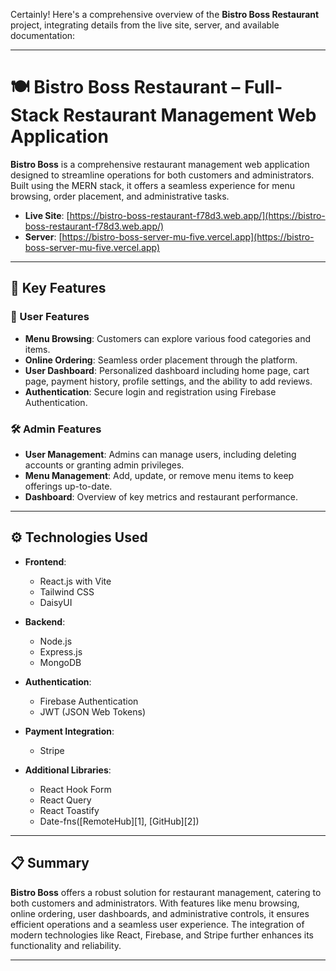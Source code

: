 Certainly! Here's a comprehensive overview of the **Bistro Boss Restaurant** project, integrating details from the live site, server, and available documentation:

---

# 🍽️ Bistro Boss Restaurant – Full-Stack Restaurant Management Web Application

**Bistro Boss** is a comprehensive restaurant management web application designed to streamline operations for both customers and administrators. Built using the MERN stack, it offers a seamless experience for menu browsing, order placement, and administrative tasks.

* **Live Site**: [https://bistro-boss-restaurant-f78d3.web.app/](https://bistro-boss-restaurant-f78d3.web.app/)
* **Server**: [https://bistro-boss-server-mu-five.vercel.app](https://bistro-boss-server-mu-five.vercel.app)

---

## 🔑 Key Features

### 👥 User Features

* **Menu Browsing**: Customers can explore various food categories and items.
* **Online Ordering**: Seamless order placement through the platform.
* **User Dashboard**: Personalized dashboard including home page, cart page, payment history, profile settings, and the ability to add reviews.
* **Authentication**: Secure login and registration using Firebase Authentication.

### 🛠️ Admin Features

* **User Management**: Admins can manage users, including deleting accounts or granting admin privileges.
* **Menu Management**: Add, update, or remove menu items to keep offerings up-to-date.
* **Dashboard**: Overview of key metrics and restaurant performance.

---

## ⚙️ Technologies Used

* **Frontend**:

  * React.js with Vite
  * Tailwind CSS
  * DaisyUI
* **Backend**:

  * Node.js
  * Express.js
  * MongoDB
* **Authentication**:

  * Firebase Authentication
  * JWT (JSON Web Tokens)
* **Payment Integration**:

  * Stripe
* **Additional Libraries**:

  * React Hook Form
  * React Query
  * React Toastify
  * Date-fns([RemoteHub][1], [GitHub][2])

---

## 📋 Summary

**Bistro Boss** offers a robust solution for restaurant management, catering to both customers and administrators. With features like menu browsing, online ordering, user dashboards, and administrative controls, it ensures efficient operations and a seamless user experience. The integration of modern technologies like React, Firebase, and Stripe further enhances its functionality and reliability.

---

